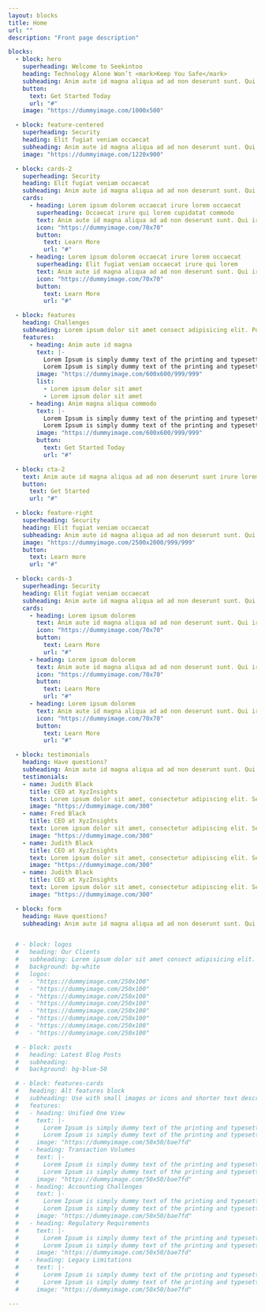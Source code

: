```yaml
---
layout: blocks
title: Home
url: ""
description: "Front page description"

blocks:
  - block: hero
    superheading: Welcome to Seekintoo
    heading: Technology Alone Won’t <mark>Keep You Safe</mark>
    subheading: Anim aute id magna aliqua ad ad non deserunt sunt. Qui irure qui lorem cupidatat commodo. Elit sunt amet fugiat veniam occaecat fugiat aliqua ad ad non deserunt sunt.
    button:
      text: Get Started Today
      url: "#"
    image: "https://dummyimage.com/1000x500"

  - block: feature-centered
    superheading: Security
    heading: Elit fugiat veniam occaecat
    subheading: Anim aute id magna aliqua ad ad non deserunt sunt. Qui irure qui lorem cupidatat commodo. Elit sunt amet fugiat veniam occaecat fugiat aliqua ad ad non deserunt sunt.
    image: "https://dummyimage.com/1220x900"

  - block: cards-2
    superheading: Security
    heading: Elit fugiat veniam occaecat
    subheading: Anim aute id magna aliqua ad ad non deserunt sunt. Qui irure qui lorem cupidatat commodo. Elit sunt amet fugiat veniam occaecat fugiat aliqua ad ad non deserunt sunt.
    cards:
      - heading: Lorem ipsum dolorem occaecat irure lorem occaecat
        superheading: Occaecat irure qui lorem cupidatat commodo
        text: Anim aute id magna aliqua ad ad non deserunt sunt. Qui irure qui lorem cupidatat commodo. Elit sunt amet fugiat veniam occaecat fugiat aliqua ad ad non deserunt sunt.
        icon: "https://dummyimage.com/70x70"
        button:
          text: Learn More
          url: "#"
      - heading: Lorem ipsum dolorem occaecat irure lorem occaecat
        superheading: Elit fugiat veniam occaecat irure qui lorem
        text: Anim aute id magna aliqua ad ad non deserunt sunt. Qui irure qui lorem cupidatat commodo. Elit sunt amet fugiat veniam occaecat fugiat aliqua ad ad non deserunt sunt.
        icon: "https://dummyimage.com/70x70"
        button:
          text: Learn More
          url: "#"

  - block: features
    heading: Challenges
    subheading: Lorem ipsum dolor sit amet consect adipisicing elit. Possimus magnam voluptatum cupiditate veritatis in accusamus quisquam.
    features:
      - heading: Anim aute id magna
        text: |-
          Lorem Ipsum is simply dummy text of the printing and typesetting industry.
          Lorem Ipsum is simply dummy text of the printing and typesetting industry.
        image: "https://dummyimage.com/600x600/999/999"
        list:
          - Lorem ipsum dolor sit amet
          - Lorem ipsum dolor sit amet
      - heading: Anim magna aliqua commodo
        text: |-
          Lorem Ipsum is simply dummy text of the printing and typesetting industry.
          Lorem Ipsum is simply dummy text of the printing and typesetting industry.
        image: "https://dummyimage.com/600x600/999/999"
        button:
          text: Get Started Today
          url: "#"

  - block: cta-2
    text: Anim aute id magna aliqua ad ad non deserunt sunt irure lorem.
    button:
      text: Get Started
      url: "#"

  - block: feature-right
    superheading: Security
    heading: Elit fugiat veniam occaecat
    subheading: Anim aute id magna aliqua ad ad non deserunt sunt. Qui irure qui lorem cupidatat commodo. Elit sunt amet fugiat veniam occaecat fugiat aliqua ad ad non deserunt sunt.
    image: "https://dummyimage.com/2500x2000/999/999"
    button:
      text: Learn more
      url: "#"

  - block: cards-3
    superheading: Security
    heading: Elit fugiat veniam occaecat
    subheading: Anim aute id magna aliqua ad ad non deserunt sunt. Qui irure qui lorem cupidatat commodo. Elit sunt amet fugiat veniam occaecat fugiat aliqua ad ad non deserunt sunt.
    cards:
      - heading: Lorem ipsum dolorem
        text: Anim aute id magna aliqua ad ad non deserunt sunt. Qui irure qui lorem cupidatat commodo. Elit sunt amet fugiat veniam occaecat fugiat aliqua ad ad non deserunt sunt.
        icon: "https://dummyimage.com/70x70"
        button:
          text: Learn More
          url: "#"
      - heading: Lorem ipsum dolorem
        text: Anim aute id magna aliqua ad ad non deserunt sunt. Qui irure qui lorem cupidatat commodo. Elit sunt amet fugiat veniam occaecat fugiat aliqua ad ad non deserunt sunt.
        icon: "https://dummyimage.com/70x70"
        button:
          text: Learn More
          url: "#"
      - heading: Lorem ipsum dolorem
        text: Anim aute id magna aliqua ad ad non deserunt sunt. Qui irure qui lorem cupidatat commodo. Elit sunt amet fugiat veniam occaecat fugiat aliqua ad ad non deserunt sunt.
        icon: "https://dummyimage.com/70x70"
        button:
          text: Learn More
          url: "#"

  - block: testimonials
    heading: Have questions?
    subheading: Anim aute id magna aliqua ad ad non deserunt sunt. Qui irure qui lorem cupidatat commodo. Elit sunt amet fugiat veniam occaecat fugiat aliqua ad ad non deserunt sunt.
    testimonials:
    - name: Judith Black
      title: CEO at XyzInsights
      text: Lorem ipsum dolor sit amet, consectetur adipiscing elit. Sed urna nulla vitae laoreet augue. Amet feugiat est integer dolor auctor adipiscing nunc urna, sit.
      image: "https://dummyimage.com/300"
    - name: Fred Black
      title: CEO at XyzInsights
      text: Lorem ipsum dolor sit amet, consectetur adipiscing elit. Sed urna nulla vitae laoreet augue. Amet feugiat est integer dolor auctor adipiscing nunc urna, sit.
      image: "https://dummyimage.com/300"
    - name: Judith Black
      title: CEO at XyzInsights
      text: Lorem ipsum dolor sit amet, consectetur adipiscing elit. Sed urna nulla vitae laoreet augue. Amet feugiat est integer dolor auctor adipiscing nunc urna, sit.
      image: "https://dummyimage.com/300"
    - name: Judith Black
      title: CEO at XyzInsights
      text: Lorem ipsum dolor sit amet, consectetur adipiscing elit. Sed urna nulla vitae laoreet augue. Amet feugiat est integer dolor auctor adipiscing nunc urna, sit.
      image: "https://dummyimage.com/300"

  - block: form
    heading: Have questions?
    subheading: Anim aute id magna aliqua ad ad non deserunt sunt. Qui irure qui lorem cupidatat commodo. Elit sunt amet fugiat veniam occaecat fugiat aliqua ad ad non deserunt sunt.


  # - block: logos
  #   heading: Our Clients
  #   subheading: Lorem ipsum dolor sit amet consect adipisicing elit. Possimus magnam voluptatum cupiditate veritatis in accusamus quisquam.
  #   background: bg-white
  #   logos:
  #   - "https://dummyimage.com/250x100"
  #   - "https://dummyimage.com/250x100"
  #   - "https://dummyimage.com/250x100"
  #   - "https://dummyimage.com/250x100"
  #   - "https://dummyimage.com/250x100"
  #   - "https://dummyimage.com/250x100"
  #   - "https://dummyimage.com/250x100"
  #   - "https://dummyimage.com/250x100"

  # - block: posts
  #   heading: Latest Blog Posts
  #   subheading:
  #   background: bg-blue-50

  # - block: features-cards
  #   heading: Alt features block
  #   subheading: Use with small images or icons and shorter text descriptions
  #   features:
  #   - heading: Unified One View
  #     text: |-
  #       Lorem Ipsum is simply dummy text of the printing and typesetting industry.
  #       Lorem Ipsum is simply dummy text of the printing and typesetting industry.
  #     image: "https://dummyimage.com/50x50/bae7fd"
  #   - heading: Transaction Volumes
  #     text: |-
  #       Lorem Ipsum is simply dummy text of the printing and typesetting industry.
  #       Lorem Ipsum is simply dummy text of the printing and typesetting industry.
  #     image: "https://dummyimage.com/50x50/bae7fd"
  #   - heading: Accounting Challenges
  #     text: |-
  #       Lorem Ipsum is simply dummy text of the printing and typesetting industry.
  #       Lorem Ipsum is simply dummy text of the printing and typesetting industry.
  #     image: "https://dummyimage.com/50x50/bae7fd"
  #   - heading: Regulatory Requirements
  #     text: |-
  #       Lorem Ipsum is simply dummy text of the printing and typesetting industry.
  #       Lorem Ipsum is simply dummy text of the printing and typesetting industry.
  #     image: "https://dummyimage.com/50x50/bae7fd"
  #   - heading: Legacy Limitations
  #     text: |-
  #       Lorem Ipsum is simply dummy text of the printing and typesetting industry.
  #       Lorem Ipsum is simply dummy text of the printing and typesetting industry.
  #     image: "https://dummyimage.com/50x50/bae7fd"

---
```


